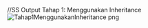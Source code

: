 //SS Output Tahap 1: Menggunakan Inheritance
![Tahap1MenggunakanInheritance png](https://github.com/ElviraGladysSamsul/belajardesainpattern_elvirati2c/assets/146049473/acc1b16c-07d7-4399-98c7-9d9b515dc5ab)